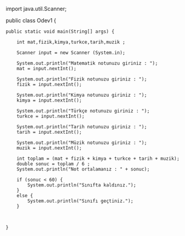 import java.util.Scanner;

public class Odev1 {

    public static void main(String[] args) {

        int mat,fizik,kimya,turkce,tarih,muzik ;

        Scanner input = new Scanner (System.in);

        System.out.println("Matematik notunuzu giriniz : ");
        mat = input.nextInt();

        System.out.println("Fizik notunuzu giriniz : ");
        fizik = input.nextInt();

        System.out.println("Kimya notunuzu giriniz : ");
        kimya = input.nextInt();

        System.out.println("Türkçe notunuzu giriniz : ");
        turkce = input.nextInt();

        System.out.println("Tarih notunuzu giriniz : ");
        tarih = input.nextInt();

        System.out.println("Müzik notunuzu giriniz : ");
        muzik = input.nextInt();

        int toplam = (mat + fizik + kimya + turkce + tarih + muzik);
        double sonuc = toplam / 6 ;
        System.out.println("Not ortalamanız : " + sonuc);

        if (sonuc < 60) {
            System.out.println("Sınıfta kaldınız.");
        }
        else {
            System.out.println("Sınıfı geçtiniz.");
        }



    }
